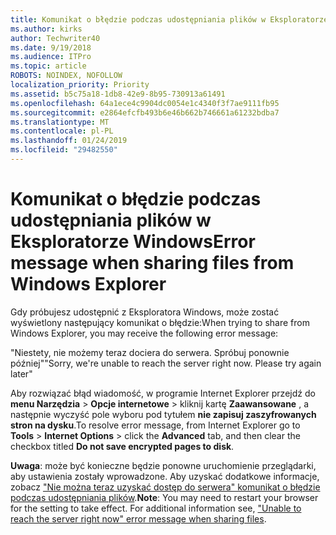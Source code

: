 ```yaml
---
title: Komunikat o błędzie podczas udostępniania plików w Eksploratorze Windows
ms.author: kirks
author: Techwriter40
ms.date: 9/19/2018
ms.audience: ITPro
ms.topic: article
ROBOTS: NOINDEX, NOFOLLOW
localization_priority: Priority
ms.assetid: b5c75a18-1db8-42e9-8b95-730913a61491
ms.openlocfilehash: 64a1ece4c9904dc0054e1c4340f3f7ae9111fb95
ms.sourcegitcommit: e2864efcfb493b6e46b662b746661a61232bdba7
ms.translationtype: MT
ms.contentlocale: pl-PL
ms.lasthandoff: 01/24/2019
ms.locfileid: "29482550"
---
```

# <a name="error-message-when-sharing-files-from-windows-explorer"></a><span data-ttu-id="d6ace-102">Komunikat o błędzie podczas udostępniania plików w Eksploratorze Windows</span><span class="sxs-lookup"><span data-stu-id="d6ace-102">Error message when sharing files from Windows Explorer</span></span>

<span data-ttu-id="d6ace-103">Gdy próbujesz udostępnić z Eksploratora Windows, może zostać wyświetlony następujący komunikat o błędzie:</span><span class="sxs-lookup"><span data-stu-id="d6ace-103">When trying to share from Windows Explorer, you may receive the following error message:</span></span>
  
<span data-ttu-id="d6ace-p101">"Niestety, nie możemy teraz dociera do serwera. Spróbuj ponownie później"</span><span class="sxs-lookup"><span data-stu-id="d6ace-p101">"Sorry, we're unable to reach the server right now. Please try again later"</span></span>
  
<span data-ttu-id="d6ace-106">Aby rozwiązać błąd wiadomość, w programie Internet Explorer przejdź do **menu Narzędzia** \> **Opcje internetowe** \> kliknij kartę **Zaawansowane** , a następnie wyczyść pole wyboru pod tytułem **nie zapisuj zaszyfrowanych stron na dysku**.</span><span class="sxs-lookup"><span data-stu-id="d6ace-106">To resolve error message, from Internet Explorer go to **Tools** \> **Internet Options** \> click the **Advanced** tab, and then clear the checkbox titled **Do not save encrypted pages to disk**.</span></span> 
  
 <span data-ttu-id="d6ace-p102">**Uwaga**: może być konieczne będzie ponowne uruchomienie przeglądarki, aby ustawienia zostały wprowadzone. Aby uzyskać dodatkowe informacje, zobacz ["Nie można teraz uzyskać dostęp do serwera" komunikat o błędzie podczas udostępniania plików](https://go.microsoft.com/fwlink/?linkid=2022914).</span><span class="sxs-lookup"><span data-stu-id="d6ace-p102">**Note**: You may need to restart your browser for the setting to take effect. For additional information see, ["Unable to reach the server right now" error message when sharing files](https://go.microsoft.com/fwlink/?linkid=2022914).</span></span>
  

